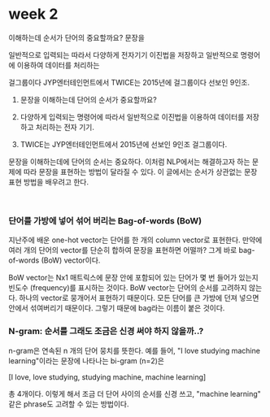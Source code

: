# week 2
이해하는데 순서가 단어의 중요할까요? 문장을

일반적으로 입력되는 따라서 다양하게 전자기기 이진법을 저장하고 일반적으로 명령어에 이용하여 데이터를 처리하는

걸그룹이다 JYP엔터테인먼트에서 TWICE는 2015년에 걸그룹이다 선보인 9인조.

1) 문장을 이해하는데 단어의 순서가 중요할까요?

2) 다양하게 입력되는 명령어에 따라서 일반적으로 이진법을 이용하여 데이터를 저장하고 처리하는 전자 기기.

3) TWICE는 JYP엔터테인먼트에서 2015년에 선보인 9인조 걸그룹이다.‌‌

문장을 이해하는데에 단어의 순서는 중요하다.
이처럼 NLP에서는 해결하고자 하는 문제에 따라 문장을 표현하는 방법이 달라질 수 있다. 이 글에서는 순서가 상관없는 문장 표현 방법을 배우려고 한다.

‌‌
### 단어를 가방에 넣어 섞어 버리는 Bag-of-words (BoW)

지난주에 배운 one-hot vector는 단어를 한 개의 column vector로 표현한다. 만약에 여러 개의 단어의 vector를 단순히 합하여 문장을 표현하면 어떨까? 그게 바로 bag-of-words (BoW) vector이다.


BoW vector는 Nx1 매트릭스에 문장 안에 포함되어 있는 단어가 몇 번 들어가 있는지 빈도수 (frequency)를 표시하는 것이다.
BoW vector는 단어의 순서를 고려하지 않는다. 하나의 vector로 뭉개어서 표현하기 때문이다. 모든 단어를 큰 가방에 던져 넣으면 안에서 섞여버리기 때문이다. 그렇기 때문에 bag라는 이름이 붙은 것이다.



### N-gram: 순서를 그래도 조금은 신경 써야 하지 않을까..?

n-gram은 연속된 n 개의 단어 뭉치를 뜻한다.
예를 들어, "I love studying machine learning"이라는 문장에 나타나는 bi-gram (n=2)은

[I love, love studying, studying machine, machine learning]

총 4개이다. 이렇게 해서 조금 더 단어 사이의 순서를 신경 쓰고, "machine learning" 같은 phrase도 고려할 수 있는 방법이다.
